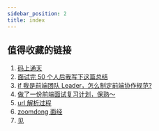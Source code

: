 ```yaml
---
sidebar_position: 2
title: index
---
```


## 值得收藏的链接

1. <a target="_blank" href="https://juejin.cn/user/1381458394494461">码上通天</a>
2. <a target="_blank" href="https://juejin.cn/post/6844904019165446158#heading-42">面试完 50 个人后我写下这篇总结</a>
3. <a target="_blank" href="https://juejin.cn/post/6844903897610321934">if 我是前端团队 Leader，怎么制定前端协作规范?</a>
4. <a target="_blank" href="https://juejin.cn/post/7061588533214969892">做了一份前端面试复习计划，保熟～</a>
5. <a href="https://blog.csdn.net/weixin_43834338/article/details/115207151" target="_blank" >url 解析过程</a>
6. <a href="https://juejin.cn/collection/6845243838185881614" target="_blank" >zoomdong 面经</a>
7. <a href="https://juejin.cn/post/7061588533214969892#heading-78" target="_blank" >见</a>
